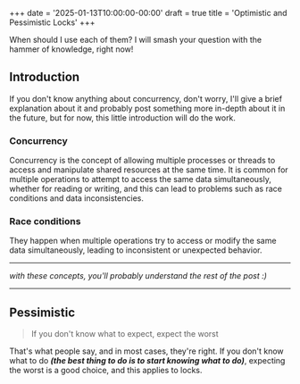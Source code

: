 +++
date = '2025-01-13T10:00:00-00:00'
draft = true
title = 'Optimistic and Pessimistic Locks'
+++

When should I use each of them? I will smash your question with the hammer of knowledge, right now!

<!--more-->

## Introduction

If you don't know anything about concurrency, don't worry, I'll give a brief explanation about it and probably post something more in-depth about it in the future, but for now, this little introduction will do the work.

### Concurrency

Concurrency is the concept of allowing multiple processes or threads to access and manipulate shared resources at the same time. It is common for multiple operations to attempt to access the same data simultaneously, whether for reading or writing, and this can lead to problems such as race conditions and data inconsistencies.


### Race conditions

They happen when multiple operations try to access or modify the same data simultaneously, leading to inconsistent or unexpected behavior.


---

*with these concepts, you'll probably understand the rest of the post :)*

---

## Pessimistic

> If you don't know what to expect, expect the worst

That's what people say, and in most cases, they're right. If you don't know what to do ***(the best thing to do is to start knowing what to do)***, expecting the worst is a good choice, and this applies to locks.

